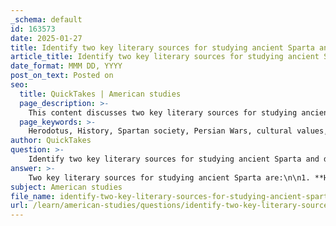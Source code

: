 ```yaml
---
_schema: default
id: 163573
date: 2025-01-27
title: Identify two key literary sources for studying ancient Sparta and describe their contributions.
article_title: Identify two key literary sources for studying ancient Sparta and describe their contributions.
date_format: MMM DD, YYYY
post_on_text: Posted on
seo:
  title: QuickTakes | American studies
  page_description: >-
    This content discusses two key literary sources for studying ancient Sparta, Herodotus and Xenophon, detailing their contributions to understanding Spartan society, military practices, and governance.
  page_keywords: >-
    Herodotus, History, Spartan society, Persian Wars, cultural values, military practices, Xenophon, Constitution of the Spartans, agoge, governance, ancient Greece, historical narratives, political structure
author: QuickTakes
question: >-
    Identify two key literary sources for studying ancient Sparta and describe their contributions.
answer: >-
    Two key literary sources for studying ancient Sparta are:\n\n1. **Herodotus**: Often referred to as the "Father of History," Herodotus provides a comprehensive account of the Persian Wars, in which Sparta played a crucial role. His work, "Histories," includes detailed descriptions of Spartan society, military practices, and their interactions with other Greek city-states. Herodotus' narratives not only document historical events but also offer insights into the cultural and social values of Sparta, such as their emphasis on bravery and discipline. His accounts are invaluable for understanding the broader context of Sparta's influence in ancient Greece.\n\n2. **Xenophon**: A student of Socrates and a historian, Xenophon wrote extensively about Sparta in his work "Constitution of the Spartans" and "Hellenica." He provides a detailed examination of Spartan governance, military organization, and the agoge, the rigorous education and training system for Spartan boys. Xenophon's writings are particularly significant as they reflect the practical aspects of Spartan life and the philosophical underpinnings of their society. His observations help to clarify the structure of Spartan political life and the roles of various institutions, such as the kings and the Gerousia.\n\nTogether, these sources contribute to a nuanced understanding of Spartan society, its military prowess, and its unique political structure, making them essential for any study of ancient Sparta.
subject: American studies
file_name: identify-two-key-literary-sources-for-studying-ancient-sparta-and-describe-their-contributions.md
url: /learn/american-studies/questions/identify-two-key-literary-sources-for-studying-ancient-sparta-and-describe-their-contributions
---
```


&nbsp;